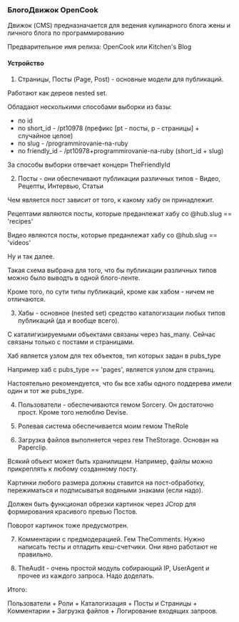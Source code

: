 ### БлогоДвижок OpenCook

Движок (CMS) предназначается для ведения кулинарного блога жены и личного блога по программированию

Предварительное имя релиза: OpenCook или Kitchen's Blog

#### Устройство

1) Страницы, Посты (Page, Post) - основные модели для публикаций.

Работают как дереов nested set.

Обладают несколькими способами выборки из базы:

* по id
* по short_id - /pt10978 (префикс [pt - посты, p - страницы] + случайное целое)
* по slug - /programmirovanie-na-ruby
* по friendly_id - /pt10978+programmirovanie-na-ruby (short_id + slug)

За способы выборки отвечает концерн TheFriendlyId

2) Посты - они обеспечивают публикации различных типов - Видео, Рецепты, Интервью, Статьи

Чем является пост зависит от того, к какому хабу он принадлежит.

Рецептами являются посты, которые преданлежат хабу со @hub.slug == 'recipes'

Видео являются посты, которые преданлежат хабу со @hub.slug == 'videos'

Ну и так далее.

Такая схема выбрана для того, что бы публикации различных типов можно было выводть в одной блого-ленте.

Кроме того, по сути типы публикаций, кроме как хабом - ничем не отличаются.

3) Хабы - основное (nested set) средство каталогизации любых типов публикаций (да и вообще всего).

С каталигизируемыми объектами связаны через has_many. Сейчас связаны только с постами и страницами.

Хаб является узлом для тех объектов, тип которых задан в pubs_type

Например хаб с pubs_type == 'pages', является узлом для страниц.

Настоятельно рекомендуется, что бы все хабы одного поддерева имели один и тот же pubs_type.

4) Пользователи - обеспечиваются гемом Sorcery. Он достаточно прост. Кроме того нелюблю Devise.

5) Ролевая система обеспечивается моим гемом TheRole

6) Загрузка файлов выполняется через гем TheStorage. Основан на Paperclip.

Всякий объект может быть хранилищем. Например, файлы можно прикреплять к любому созданному посту.

Картинки любого размера должны ставится на пост-обработку, пережиматься и подписыватья водяными знаками (если надо).

Должен быть функционал обрезки картинок через JCrop для формирования красивого превью Постов.

Поворот картинок тоже предусмотрен.

7) Комментарии с предмодерацией. Гем TheComments. Нужно написать тесты и отладить кеш-счетчики. Они явно работают не правильно.

8) TheAudit - очень простой модуль собирающий IP, UserAgent и прочее из каждого запроса. Надо доделать.

Итого:

Пользователи + Роли + Каталогизация + Посты и Страницы + Комментарии + Загрузка файлов + Логирование входящих запроов.